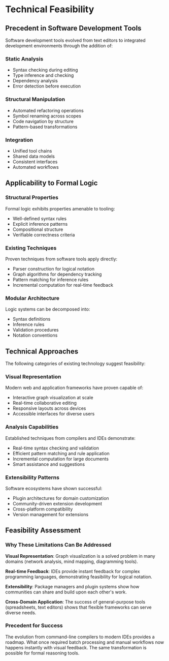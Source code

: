 # Technical Feasibility

## Precedent in Software Development Tools

Software development tools evolved from text editors to integrated development environments through the addition of:

### Static Analysis
- Syntax checking during editing
- Type inference and checking
- Dependency analysis
- Error detection before execution

### Structural Manipulation
- Automated refactoring operations
- Symbol renaming across scopes
- Code navigation by structure
- Pattern-based transformations

### Integration
- Unified tool chains
- Shared data models
- Consistent interfaces
- Automated workflows

## Applicability to Formal Logic

### Structural Properties
Formal logic exhibits properties amenable to tooling:
- Well-defined syntax rules
- Explicit inference patterns
- Compositional structure
- Verifiable correctness criteria

### Existing Techniques
Proven techniques from software tools apply directly:
- Parser construction for logical notation
- Graph algorithms for dependency tracking
- Pattern matching for inference rules
- Incremental computation for real-time feedback

### Modular Architecture
Logic systems can be decomposed into:
- Syntax definitions
- Inference rules
- Validation procedures
- Notation conventions

## Technical Approaches

The following categories of existing technology suggest feasibility:

### Visual Representation
Modern web and application frameworks have proven capable of:
- Interactive graph visualization at scale
- Real-time collaborative editing
- Responsive layouts across devices
- Accessible interfaces for diverse users

### Analysis Capabilities
Established techniques from compilers and IDEs demonstrate:
- Real-time syntax checking and validation
- Efficient pattern matching and rule application
- Incremental computation for large documents
- Smart assistance and suggestions

### Extensibility Patterns
Software ecosystems have shown successful:
- Plugin architectures for domain customization
- Community-driven extension development
- Cross-platform compatibility
- Version management for extensions

## Feasibility Assessment

### Why These Limitations Can Be Addressed

**Visual Representation**: Graph visualization is a solved problem in many domains (network analysis, mind mapping, diagramming tools).

**Real-time Feedback**: IDEs provide instant feedback for complex programming languages, demonstrating feasibility for logical notation.

**Extensibility**: Package managers and plugin systems show how communities can share and build upon each other's work.

**Cross-Domain Application**: The success of general-purpose tools (spreadsheets, text editors) shows that flexible frameworks can serve diverse needs.

### Precedent for Success

The evolution from command-line compilers to modern IDEs provides a roadmap. What once required batch processing and manual workflows now happens instantly with visual feedback. The same transformation is possible for formal reasoning tools.